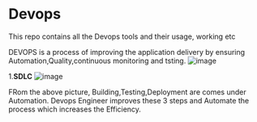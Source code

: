 # Devops
This repo contains all the Devops tools and their usage, working etc


DEVOPS is a process of improving the application delivery by ensuring Automation,Quality,continuous monitoring and tsting.
![image](https://github.com/vagdevi-123/Devops/assets/94599331/fcfa5f00-f7ad-4c08-9373-978309e9228c)

1.**SDLC**
![image](https://github.com/vagdevi-123/Devops/assets/94599331/ffab4b8f-7478-4967-95f0-474dce41681a)

FRom the above picture, Building,Testing,Deployment are comes under Automation.
  Devops Engineer improves these 3 steps and Automate the process which increases the Efficiency.



